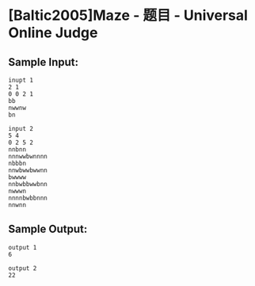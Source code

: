 # [Baltic2005]Maze - 题目 - Universal Online Judge


## Sample Input: 
```
inupt 1
2 1
0 0 2 1
bb
nwwnw
bn

input 2
5 4
0 2 5 2
nnbnn
nnnwwbwnnnn
nbbbn
nnwbwwbwwnn
bwwww
nnbwbbwwbnn
nwwwn
nnnnbwbbnnn
nnwnn
```

## Sample Output: 
```
output 1
6

output 2
22

```
